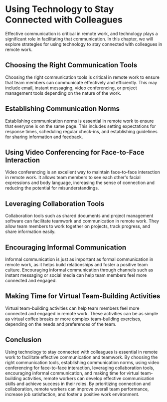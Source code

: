 Using Technology to Stay Connected with Colleagues
===================================================================================================

Effective communication is critical in remote work, and technology plays a significant role in facilitating that communication. In this chapter, we will explore strategies for using technology to stay connected with colleagues in remote work.

Choosing the Right Communication Tools
-------------------------------------------------

Choosing the right communication tools is critical in remote work to ensure that team members can communicate effectively and efficiently. This may include email, instant messaging, video conferencing, or project management tools depending on the nature of the work.

Establishing Communication Norms
-------------------------------------------

Establishing communication norms is essential in remote work to ensure that everyone is on the same page. This includes setting expectations for response times, scheduling regular check-ins, and establishing guidelines for sharing information and feedback.

Using Video Conferencing for Face-to-Face Interaction
----------------------------------------------------------------

Video conferencing is an excellent way to maintain face-to-face interaction in remote work. It allows team members to see each other's facial expressions and body language, increasing the sense of connection and reducing the potential for misunderstandings.

Leveraging Collaboration Tools
-----------------------------------------

Collaboration tools such as shared documents and project management software can facilitate teamwork and communication in remote work. They allow team members to work together on projects, track progress, and share information easily.

Encouraging Informal Communication
---------------------------------------------

Informal communication is just as important as formal communication in remote work, as it helps build relationships and foster a positive team culture. Encouraging informal communication through channels such as instant messaging or social media can help team members feel more connected and engaged.

Making Time for Virtual Team-Building Activities
-----------------------------------------------------------

Virtual team-building activities can help team members feel more connected and engaged in remote work. These activities can be as simple as virtual coffee breaks or more complex team-building exercises, depending on the needs and preferences of the team.

Conclusion
----------

Using technology to stay connected with colleagues is essential in remote work to facilitate effective communication and teamwork. By choosing the right communication tools, establishing communication norms, using video conferencing for face-to-face interaction, leveraging collaboration tools, encouraging informal communication, and making time for virtual team-building activities, remote workers can develop effective communication skills and achieve success in their roles. By prioritizing connection and collaboration, remote workers can improve overall team performance, increase job satisfaction, and foster a positive work environment.
